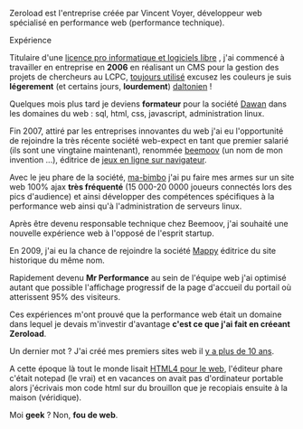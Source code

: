 Zeroload est l'entreprise créée par Vincent Voyer, développeur web spécialisé en performance web (performance technique).

Expérience

Titulaire d'une
[licence pro informatique et logiciels libre](http://www.info.univ-angers.fr/info/enseignement/proglicproinfo.html "Programme de la licence")
, j'ai commencé à travailler en entreprise en **2006** en réalisant un CMS pour la gestion des projets de chercheurs au LCPC, [toujours utilisé](http://or.lcpc.fr) excusez les couleurs
je suis __légerement__ (et certains jours, **lourdement**) [daltonien](http://upload.wikimedia.org/wikipedia/commons/c/c3/Ishihara_11.PNG "Vous voyez quelque chose ? Moi rien.") !

Quelques mois plus tard je deviens **formateur** pour la société [Dawan](http://dawan.fr) dans les domaines du web : sql, html, css, javascript, administration linux.

Fin 2007, attiré par les entreprises innovantes du web j'ai eu l'opportunité de rejoindre la très récente société
web-expect en tant que premier salarié (ils sont une vingtaine maintenant), renommée [beemoov](http://beemoov.com)
(un nom de mon invention ...), éditrice de [jeux en ligne sur navigateur](http://fr.wikipedia.org/wiki/Jeu_sur_navigateur_internet).

Avec le jeu phare de la société, [ma-bimbo](http://ma-bimbo.com)
j'ai pu faire mes armes sur un site web 100% ajax **très fréquenté** (15 000-20 0000 joueurs connectés lors des pics d'audience)
et ainsi développer des compétences spécifiques à la performance web ainsi qu'à l'administration de serveurs linux.

Après être devenu responsable technique chez Beemoov, j'ai souhaité une nouvelle expérience web à l'opposé de l'esprit startup.

En 2009, j'ai eu la chance de rejoindre la société [Mappy](http://fr.mappy.com) éditrice du site historique du même nom.

Rapidement devenu **Mr Performance** au sein de l'équipe web j'ai optimisé autant que possible l'affichage progressif
de la page d'accueil du portail où atterissent 95% des visiteurs.

Ces expériences m'ont prouvé que la performance web était un domaine dans lequel je devais m'investir d'avantage
**c'est ce que j'ai fait en créeant Zeroload**.

Un dernier mot ? J'ai créé mes premiers sites web il [y a plus de 10 ans](http://web.archive.org/web/20000903014704/www.citeweb.net/thesimpsons/).

A cette époque là tout le monde lisait [HTML4 pour le web](http://sitb-images-eu.amazon.com/Qffs+v35lepI5FBRx2nce9joVa3ohbj+k0MAfdj+NenJyrILEjYkwsN+Ms0XcqiS),
l'éditeur phare c'était notepad (le vrai) et en vacances on avait pas d'ordinateur portable
alors j'écrivais mon code html sur du brouillon que je recopiais ensuite à la maison (véridique).

Moi __geek__ ? Non, **fou de web**.